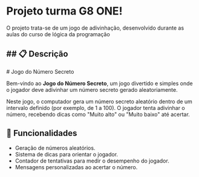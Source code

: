 <h1>Projeto turma <stromg>G8 ONE</stromg>!</h1>
<p>O projeto trata-se de um jogo de adivinhação, desenvolvido durante as aulas do curso de lógica da programação</p>
<h2>## 📋 Descrição</h2>
# Jogo do Número Secreto

Bem-vindo ao **Jogo do Número Secreto**, um jogo divertido e simples onde o jogador deve adivinhar um número secreto gerado aleatoriamente.



Neste jogo, o computador gera um número secreto aleatório dentro de um intervalo definido (por exemplo, de 1 a 100). O jogador tenta adivinhar o número, recebendo dicas como "Muito alto" ou "Muito baixo" até acertar.

## 🚀 Funcionalidades

- Geração de números aleatórios.
- Sistema de dicas para orientar o jogador.
- Contador de tentativas para medir o desempenho do jogador.
- Mensagens personalizadas ao acertar o número.
